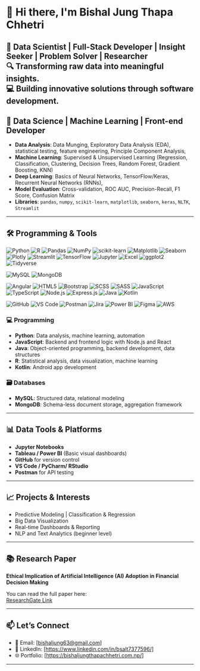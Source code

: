 # 👋 Hi there, I'm Bishal Jung Thapa Chhetri

🎯 **Data Scientist | Full-Stack Developer | Insight Seeker | Problem Solver | Researcher**  
🔍 **Transforming raw data into meaningful insights.**  
💻 **Building innovative solutions through software development.**  
---

## 🧠 Data Science | Machine Learning | Front-end Developer

- **Data Analysis**: Data Munging, Exploratory Data Analysis (EDA), statistical testing, feature engineering, Principle Component Analysis, 
- **Machine Learning**: Supervised & Unsupervised Learning (Regression, Classification, Clustering, Decision Trees, Random Forest, Gradient Boosting, KNN)
- **Deep Learning**: Basics of Neural Networks, TensorFlow/Keras, Recurrent Neural Networks (RNNs), 
- **Model Evaluation**: Cross-validation, ROC AUC, Precision-Recall, F1 Score, Confusion Matrix 
- **Libraries**: `pandas`, `numpy`, `scikit-learn`, `matplotlib`, `seaborn`, `keras`, `NLTK`, `Streamlit`

---

## 🛠️ Programming & Tools
<!-- 🧠 Data Science & Machine Learning -->
![Python](https://img.shields.io/badge/-Python-3776AB?style=for-the-badge&logo=python&logoColor=white)
![R](https://img.shields.io/badge/-R-276DC3?style=for-the-badge&logo=r&logoColor=white)
![Pandas](https://img.shields.io/badge/-Pandas-150458?style=for-the-badge&logo=pandas&logoColor=white)
![NumPy](https://img.shields.io/badge/-NumPy-013243?style=for-the-badge&logo=numpy&logoColor=white)
![scikit-learn](https://img.shields.io/badge/-Scikit--Learn-F7931E?style=for-the-badge&logo=scikit-learn&logoColor=white)
![Matplotlib](https://img.shields.io/badge/-Matplotlib-11557C?style=for-the-badge&logo=matplotlib&logoColor=white)
![Seaborn](https://img.shields.io/badge/-Seaborn-4C72B0?style=for-the-badge&logo=python&logoColor=white)
![Plotly](https://img.shields.io/badge/-Plotly-3F4F75?style=for-the-badge&logo=plotly&logoColor=white)
![Streamlit](https://img.shields.io/badge/-Streamlit-FF4B4B?style=for-the-badge&logo=streamlit&logoColor=white)
![TensorFlow](https://img.shields.io/badge/-TensorFlow-FF6F00?style=for-the-badge&logo=tensorflow&logoColor=white)
![Jupyter](https://img.shields.io/badge/-Jupyter-F37626?style=for-the-badge&logo=jupyter&logoColor=white)
![Excel](https://img.shields.io/badge/-Excel-217346?style=for-the-badge&logo=microsoft-excel&logoColor=white)
![ggplot2](https://img.shields.io/badge/-ggplot2-2E9FDF?style=for-the-badge&logo=r&logoColor=white)
![Tidyverse](https://img.shields.io/badge/-Tidyverse-4C72B0?style=for-the-badge&logo=r&logoColor=white)

<!-- 🗃️ Databases -->
![MySQL](https://img.shields.io/badge/-MySQL-4479A1?style=for-the-badge&logo=mysql&logoColor=white)
![MongoDB](https://img.shields.io/badge/-MongoDB-47A248?style=for-the-badge&logo=mongodb&logoColor=white)

<!-- 🌐 Full Stack Web Development -->
![Angular](https://img.shields.io/badge/-React-20232A?style=for-the-badge&logo=react&logoColor=61DAFB)
![HTML5](https://img.shields.io/badge/-HTML5-E34F26?style=for-the-badge&logo=html5&logoColor=white)
![Bootstrap](https://img.shields.io/badge/-Bootstrap-7952B3?style=for-the-badge&logo=bootstrap&logoColor=white)
![SCSS](https://img.shields.io/badge/-SCSS-CC6699?style=for-the-badge&logo=sass&logoColor=white)
![SASS](https://img.shields.io/badge/-SASS-CC6699?style=for-the-badge&logo=sass&logoColor=white)
![JavaScript](https://img.shields.io/badge/-JavaScript-F7DF1E?style=for-the-badge&logo=javascript&logoColor=black)
![TypeScript](https://img.shields.io/badge/-TypeScript-3178C6?style=for-the-badge&logo=typescript&logoColor=white)
![Node.js](https://img.shields.io/badge/-Node.js-339933?style=for-the-badge&logo=node.js&logoColor=white)
![Express.js](https://img.shields.io/badge/-Express.js-000000?style=for-the-badge&logo=express&logoColor=white)
![Java](https://img.shields.io/badge/-Java-007396?style=for-the-badge&logo=java&logoColor=white)
![Kotlin](https://img.shields.io/badge/-Kotlin-7F52FF?style=for-the-badge&logo=kotlin&logoColor=white)


<!-- 🧰 Tools & Platforms -->
![GitHub](https://img.shields.io/badge/-GitHub-181717?style=for-the-badge&logo=github&logoColor=white)
![VS Code](https://img.shields.io/badge/-VS%20Code-007ACC?style=for-the-badge&logo=visual-studio-code&logoColor=white)
![Postman](https://img.shields.io/badge/-Postman-FF6C37?style=for-the-badge&logo=postman&logoColor=white)
![Jira](https://img.shields.io/badge/-Jira-0052CC?style=for-the-badge&logo=jira&logoColor=white)
![Power BI](https://img.shields.io/badge/-PowerBI-F2C811?style=for-the-badge&logo=powerbi&logoColor=black)
![Figma](https://img.shields.io/badge/-Figma-F24E1E?style=for-the-badge&logo=figma&logoColor=white)
![AWS](https://img.shields.io/badge/-AWS-232F3E?style=for-the-badge&logo=amazonaws&logoColor=white)


### 💻 Programming
- **Python**: Data analysis, machine learning, automation  
- **JavaScript**: Backend and frontend logic with Node.js and React  
- **Java**: Object-oriented programming, backend development, data structures  
- **R**: Statistical analysis, data visualization, machine learning  
- **Kotlin**: Android app development  


### 🗃️ Databases
- **MySQL**: Structured data, relational modeling
- **MongoDB**: Schema-less document storage, aggregation framework

---

## 📊 Data Tools & Platforms
- **Jupyter Notebooks**
- **Tableau / Power BI** (Basic visual dashboards)
- **GitHub** for version control
- **VS Code / PyCharm/ RStudio**
- **Postman** for API testing

---

## 📈 Projects & Interests
- Predictive Modeling | Classification & Regression
- Big Data Visualization
- Real-time Dashboards & Reporting
- NLP and Text Analytics (beginner level)

---

## 📚 Research Paper  
**Ethical Implication of Artificial Intelligence (AI) Adoption in Financial Decision Making**  

You can read the full paper here:  
[ResearchGate Link](https://www.researchgate.net/publication/380186375_Ethical_Implication_of_Artificial_Intelligence_AI_Adoption_in_Financial_Decision_Making)

---
## 📫 Let’s Connect
- 📧 Email: [bishaljung63@gmail.com]  
- 🔗 LinkedIn: [https://www.linkedin.com/in/bsalt7377596/]
- 🌐 Portfolio: [https://bishaljungthapachhetri.com.np/]

---

